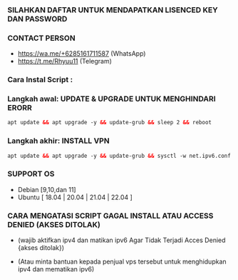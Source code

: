 ### SILAHKAN DAFTAR UNTUK MENDAPATKAN LISENCED KEY DAN PASSWORD
### CONTACT PERSON 
- https://wa.me/+6285161711587 (WhatsApp)
- https://t.me/Rhyuu11 (Telegram)

### Cara Instal Script :
### Langkah awal: UPDATE & UPGRADE UNTUK MENGHINDARI ERORR
```html
apt update && apt upgrade -y && update-grub && sleep 2 && reboot
```

### Langkah akhir: INSTALL VPN
```html
apt update && apt upgrade -y && update-grub && sysctl -w net.ipv6.conf.all.disable_ipv6=1 && sysctl -w net.ipv6.conf.default.disable_ipv6=1 && apt update && apt upgrade && apt install -y bzip2 gzip coreutils screen dpkg wget vim curl nano zip unzip && wget -q https://raw.githubusercontent.com/Rhyuu11/3/main/setup.sh && chmod +x setup.sh && ./setup.sh
```

### SUPPORT OS
- Debian [9,10,dan 11]
- Ubuntu [ 18.04 | 20.04 | 21.04 | 22.04 ]

### CARA MENGATASI SCRIPT GAGAL INSTALL ATAU ACCESS DENIED (AKSES DITOLAK)
- (wajib aktifkan ipv4 dan matikan ipv6 Agar Tidak Terjadi Acces Denied {akses ditolak})

- (Atau minta bantuan kepada penjual vps tersebut untuk menghidupkan ipv4 dan mematikan ipv6)

